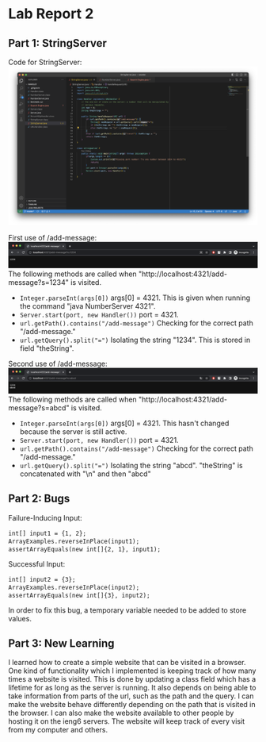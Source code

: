 # Lab Report 2

## Part 1: StringServer
Code for StringServer:
![Image](Images/stringserver.png)

First use of /add-message:
![Image](Images/add1.png)
The following methods are called when "http://localhost:4321/add-message?s=1234" is visited.
  * `Integer.parseInt(args[0])` args[0] = 4321. This is given when running the command "java NumberServer 4321".
  * `Server.start(port, new Handler())` port = 4321.
  * `url.getPath().contains("/add-message")` Checking for the correct path "/add-message."
  * `url.getQuery().split("=")` Isolating the string "1234". This is stored in field "theString".

Second use of /add-message:
![Image](Images/add2.png)
The following methods are called when "http://localhost:4321/add-message?s=abcd" is visited.
  * `Integer.parseInt(args[0])` args[0] = 4321. This hasn't changed because the server is still active.
  * `Server.start(port, new Handler())` port = 4321.
  * `url.getPath().contains("/add-message")` Checking for the correct path "/add-message."
  * `url.getQuery().split("=")` Isolating the string "abcd". "theString" is concatenated with "\n" and then "abcd"

## Part 2: Bugs
Failure-Inducing Input:
```
int[] input1 = {1, 2};
ArrayExamples.reverseInPlace(input1);
assertArrayEquals(new int[]{2, 1}, input1);
```
Successful Input:
```
int[] input2 = {3};
ArrayExamples.reverseInPlace(input2);
assertArrayEquals(new int[]{3}, input2);
```
In order to fix this bug, a temporary variable needed to be added to store values.

## Part 3: New Learning
I learned how to create a simple website that can be visited in a browser. One kind of functionality which I implemented is keeping track of how many times a website is visited. This is done by updating a class field which has a lifetime for as long as the server is running. It also depends on being able to take information from parts of the url, such as the path and the query. I can make the website behave differently depending on the path that is visited in the browser. I can also make the website available to other people by hosting it on the ieng6 servers. The website will keep track of every visit from my computer and others.
